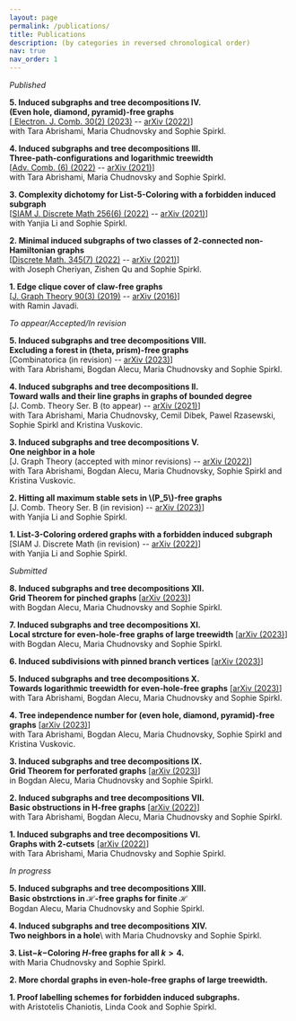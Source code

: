 ```yaml
---
layout: page
permalink: /publications/
title: Publications
description: (by categories in reversed chronological order)
nav: true
nav_order: 1
---
```


_Published_

**5. Induced subgraphs and tree decompositions IV.\
(Even hole, diamond, pyramid)-free graphs**\
[<a href='https://www.combinatorics.org/ojs/index.php/eljc/article/view/p30i2p42'> Electron. J. Comb. 30(2) (2023)</a> -- <a href='https://arxiv.org/pdf/2203.06775.pdf'>arXiv (2022)</a>]\
with Tara Abrishami, Maria Chudnovsky and Sophie Spirkl.

**4. Induced subgraphs and tree decompositions III.\
Three-path-configurations and logarithmic treewidth**\
[<a href='https://www.advancesincombinatorics.com/article/38089-induced-subgraphs-and-tree-decompositions-iii-three-path-configurations-and-logarithmic-treewidth'>Adv. Comb. (6) (2022)</a> -- <a href='https://arxiv.org/pdf/2109.01310v1.pdf'>arXiv (2021)</a>]\
with Tara Abrishami, Maria Chudnovsky and Sophie Spirkl.

**3. Complexity dichotomy for List-5-Coloring with a forbidden induced subgraph**\
[<a href='https://epubs.siam.org/doi/abs/10.1137/21M1443352'>SIAM J. Discrete Math 256(6) (2022)</a> -- <a href='https://arxiv.org/pdf/2105.01787.pdf'>arXiv (2021)</a>]\
with Yanjia Li and Sophie Spirkl.

**2. Minimal induced subgraphs of two classes of 2-connected non-Hamiltonian graphs**\
[<a href='https://www.sciencedirect.com/science/article/pii/S0012365X22000759?dgcid=coauthor'>Discrete Math. 345(7) (2022)</a> -- <a href='https://arxiv.org/pdf/2108.13558.pdf'>arXiv (2021)</a>]\
with Joseph Cheriyan, Zishen Qu and Sophie Spirkl.

**1. Edge clique cover of claw-free graphs**\
[<a href='https://onlinelibrary.wiley.com/doi/10.1002/jgt.22403'>J. Graph Theory  90(3) (2019)</a> -- <a href='https://arxiv.org/pdf/1608.07723.pdf'>arXiv (2016)</a>]\
with Ramin Javadi.


_To appear/Accepted/In revision_

**5. Induced subgraphs and tree decompositions VIII.\
Excluding a forest in (theta, prism)-free graphs**\
[Combinatorica (in revision) -- <a href='https://arxiv.org/pdf/2301.02138.pdf'>arXiv (2023)</a>]\
with Tara Abrishami, Bogdan Alecu, Maria Chudnovsky and Sophie Spirkl.

**4. Induced subgraphs and tree decompositions II.\
Toward walls and their line graphs in graphs of bounded degree**\
[J. Comb. Theory Ser. B (to appear) -- <a href='https://arxiv.org/pdf/2108.01162.pdf'>arXiv (2021)</a>]\
with Tara Abrishami, Maria Chudnovsky, Cemil Dibek, Pawel Rzasewski, Sophie Spirkl and Kristina Vuskovic.


**3. Induced subgraphs and tree decompositions V.\
One neighbor in a hole**\
[J. Graph Theory (accepted with minor revisions) -- <a href='https://arxiv.org/pdf/2205.04420.pdf'>arXiv (2022)</a>]\
with Tara Abrishami, Bogdan Alecu, Maria Chudnovsky, Sophie Spirkl and Kristina Vuskovic.

**2. Hitting all maximum stable sets in \\(P\_5\\)-free graphs**\
[J. Comb. Theory Ser. B (in revision) -- <a href='https://arxiv.org/pdf/2302.04986.pdf'>arXiv (2023)</a>]\
with Yanjia Li and Sophie Spirkl.

**1. List-3-Coloring ordered graphs with a forbidden induced subgraph**\
[SIAM J. Discrete Math (in revision) -- <a href='https://arxiv.org/pdf/2206.06543.pdf'>arXiv (2022)</a>]\
with Yanjia Li and Sophie Spirkl.


_Submitted_

**8. Induced subgraphs and tree decompositions XII.\
Grid Theorem for pinched graphs** [<a href='https://arxiv.org/pdf/2309.12227.pdf'>arXiv (2023)</a>]\
with Bogdan Alecu, Maria Chudnovsky and Sophie Spirkl.

**7. Induced subgraphs and tree decompositions XI.\
Local strcture for even-hole-free graphs of large treewidth** [<a href='https://arxiv.org/pdf/2309.04390.pdf'>arXiv (2023)</a>]\
with Bogdan Alecu, Maria Chudnovsky and Sophie Spirkl.

**6. Induced subdivisions with pinned branch vertices** [<a href='https://arxiv.org/pdf/2308.01502.pdf'>arXiv (2023)</a>]

**5. Induced subgraphs and tree decompositions X.\
Towards logarithmic treewidth for even-hole-free graphs** [<a href='https://arxiv.org/pdf/2307.13684.pdf'>arXiv (2023)</a>]\
with Tara Abrishami, Bogdan Alecu, Maria Chudnovsky and Sophie Spirkl.

**4. Tree independence number for (even hole, diamond, pyramid)-free graphs** [<a href='https://arxiv.org/pdf/2305.16258.pdf'>arXiv (2023)</a>]\
with Tara Abrishami, Bogdan Alecu, Maria Chudnovsky, Sophie Spirkl and Kristina Vuskovic.

**3. Induced subgraphs and tree decompositions IX.\
Grid Theorem for perforated graphs** [<a href='https://arxiv.org/pdf/2305.15615.pdf'>arXiv (2023)</a>]\
in Bogdan Alecu, Maria Chudnovsky and Sophie Spirkl.

**2. Induced subgraphs and tree decompositions VII.\
Basic obstructions in H-free graphs** [<a href='https://arxiv.org/pdf/2212.02737.pdf'>arXiv (2022)</a>]\
with Tara Abrishami, Bogdan Alecu, Maria Chudnovsky and Sophie Spirkl.

**1. Induced subgraphs and tree decompositions VI.\
Graphs with 2-cutsets** [<a href='https://arxiv.org/pdf/2207.05538.pdf'>arXiv (2022)</a>]\
with Tara Abrishami, Maria Chudnovsky and Sophie Spirkl.

_In progress_

**5. Induced subgraphs and tree decompositions XIII.\
Basic obstrctions in $\mathcal{H}$-free graphs for finite $\mathcal{H}$**\
Bogdan Alecu, Maria Chudnovsky and Sophie Spirkl.

**4. Induced subgraphs and tree decompositions XIV.\
Two neighbors in a hole**\\
with Maria Chudnovsky and Sophie Spirkl. 

**3. List$-k-$Coloring $H$-free graphs for all $k>4$.**\
with Maria Chudnovsky and Sophie Spirkl.

**2. More chordal graphs in even-hole-free graphs of large treewidth.**

**1. Proof labelling schemes for forbidden induced
subgraphs.**\
with Aristotelis Chaniotis, Linda Cook and Sophie Spirkl.
